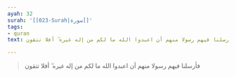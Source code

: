 ```yaml
---
ayah: 32
surah: '[[023-Surah|سورة]]'
tags:
- quran
text: فأرسلنا فيهم رسولا منهم أن اعبدوا الله ما لكم من إله غيره ۖ أفلا تتقون

---
```

> فأرسلنا فيهم رسولا منهم أن اعبدوا الله ما لكم من إله غيره ۖ أفلا تتقون
